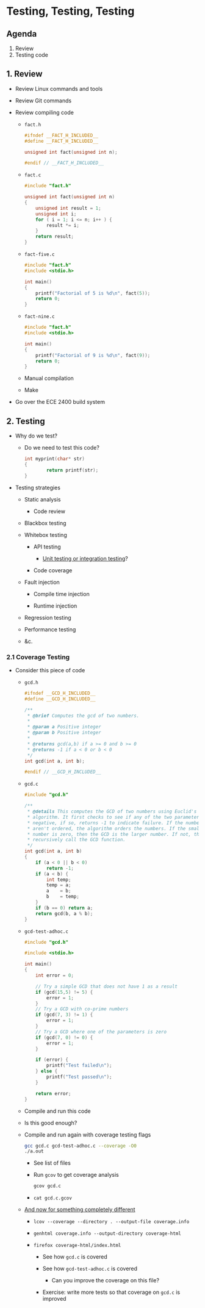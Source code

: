 # Testing, Testing, Testing

## Agenda

1. Review
2. Testing code

## 1. Review

* Review Linux commands and tools

* Review Git commands

* Review compiling code

    - `fact.h`

        ```c
        #ifndef __FACT_H_INCLUDED__
        #define __FACT_H_INCLUDED__

        unsigned int fact(unsigned int n);

        #endif // __FACT_H_INCLUDED__
        ```

    - `fact.c`

        ```c
        #include "fact.h"

        unsigned int fact(unsigned int n)
        {
            unsigned int result = 1;
            unsigned int i;
            for ( i = 1; i <= n; i++ ) {
                result *= i;
            }
            return result;
        }
        ```

    - `fact-five.c`

        ```c
        #include "fact.h"
        #include <stdio.h>

        int main()
        {
            printf("Factorial of 5 is %d\n", fact(5));
            return 0;
        }
        ```

    - `fact-nine.c`

        ```c
        #include "fact.h"
        #include <stdio.h>

        int main()
        {
            printf("Factorial of 9 is %d\n", fact(9));
            return 0;
        }
        ```

    - Manual compilation

    - Make

* Go over the ECE 2400 build system

## 2. Testing

* Why do we test?

    - Do we need to test this code?

        ```c
        int myprint(char* str)
        {
                return printf(str);
        }
        ```

* Testing strategies

    - Static analysis

        - Code review

    - Blackbox testing

    - Whitebox testing

        - API testing

            - [Unit testing or integration testing](https://youtu.be/0GypdsJulKE)?

        - Code coverage

    - Fault injection

        - Compile time injection

        - Runtime injection

    - Regression testing

    - Performance testing

    - &c.

### 2.1 Coverage Testing

* Consider this piece of code

    - `gcd.h`

        ```c
        #ifndef __GCD_H_INCLUDED__
        #define __GCD_H_INCLUDED__
        
        /**
         * @brief Computes the gcd of two numbers.
         *
         * @param a Positive integer
         * @param b Positive integer
         *
         * @returns gcd(a,b) if a >= 0 and b >= 0
         * @returns -1 if a < 0 or b < 0
         */
        int gcd(int a, int b);
        
        #endif // __GCD_H_INCLUDED__
        ```

    - `gcd.c`

        ```c
        #include "gcd.h"
        
        /**
         * @details This computes the GCD of two numbers using Euclid's
         * algorithm. It first checks to see if any of the two parameters are
         * negative, if so, returns -1 to indicate failure. If the numbers
         * aren't ordered, the algorithm orders the numbers. If the smaller
         * number is zero, then the GCD is the larger number. If not, then
         * recursively call the GCD function.
         */
        int gcd(int a, int b)
        {
        	if (a < 0 || b < 0)
        		return -1;
        	if (a < b) {
        		int temp;
        		temp = a;
        		a    = b;
        		b    = temp;
        	}
        	if (b == 0) return a;
        	return gcd(b, a % b);
        }
        ```

    - `gcd-test-adhoc.c`

        ```c
        #include "gcd.h"
        
        #include <stdio.h>
        
        int main()
        {
        	int error = 0;
        
        	// Try a simple GCD that does not have 1 as a result
        	if (gcd(15,5) != 5) {
        		error = 1;
        	}
        	// Try a GCD with co-prime numbers
        	if (gcd(7, 3) != 1) {
        		error = 1;
        	}
        	// Try a GCD where one of the parameters is zero
        	if (gcd(7, 0) != 0) {
        		error = 1;
        	}
        
        	if (error) {
        		printf("Test failed\n");
        	} else {
        		printf("Test passed\n");
        	}
        
        	return error;
        }
        ```

    - Compile and run this code

    - Is this good enough?

    - Compile and run again with coverage testing flags

        ```bash
        gcc gcd.c gcd-test-adhoc.c --coverage -O0
        ./a.out
        ```

        - See list of files

        - Run `gcov` to get coverage analysis

            ```bash
            gcov gcd.c
            ```

        - `cat gcd.c.gcov`

    - [And now for something completely different](https://en.wikipedia.org/wiki/And_Now_for_Something_Completely_Different)

        - `lcov --coverage --directory . --output-file coverage.info`

        - `genhtml coverage.info --output-directory coverage-html`

        - `firefox coverage-html/index.html`

            - See how `gcd.c` is covered

            - See how `gcd-test-adhoc.c` is covered

                - Can you improve the coverage on this file?

            - Exercise: write more tests so that coverage on `gcd.c` is
              improved
